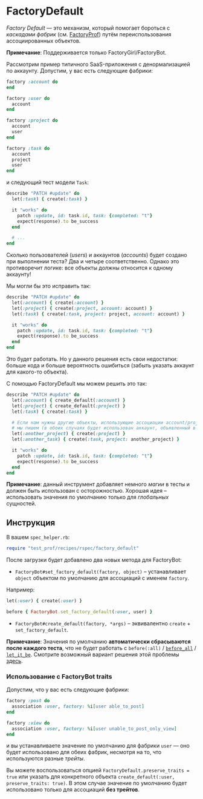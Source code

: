 # FactoryDefault

_Factory Default_ — это механизм, который помогает бороться с _каскадами фабрик_ (см. [FactoryProf](../profilers/factory_prof.md)) путём переиспользования ассоциированных объектов.

**Примечание**: Поддерживается только FactoryGirl/FactoryBot.

Рассмотрим пример типичного SaaS-приложения с денормализацией по аккаунту. Допустим, у вас есть следующие фабрики:

```ruby
factory :account do
end

factory :user do
  account
end

factory :project do
  account
  user
end

factory :task do
  account
  project
  user
end
```

и следующий тест модели `Task`:

```ruby
describe "PATCH #update" do
  let(:task) { create(:task) }

  it "works" do
    patch :update, id: task.id, task: {completed: "t"}
    expect(response).to be_success
  end

  # ...
end
```

Сколько пользователей (_users_) и аккаунтов (_accounts_) будет создано при выполнении теста? Два и четыре соответственно.
Однако это противоречит логике: все объекты должны относится к одному аккаунту!

Мы могли бы это исправить так:

```ruby
describe "PATCH #update" do
  let(:account) { create(:account) }
  let(:project) { create(:project, account: account) }
  let(:task) { create(:task, project: project, account: account) }

  it "works" do
    patch :update, id: task.id, task: {completed: "t"}
    expect(response).to be_success
  end
end
```

Это будет работать. Но у данного решения есть свои недостатки: больше кода и больше вероятность ошибиться (забыть указать аккаунт для какого-то объекта).

С помощью FactoryDefault мы можем решить это так:

```ruby
describe "PATCH #update" do
  let(:account) { create_default(:account) }
  let(:project) { create_default(:project) }
  let(:task) { create(:task) }

  # Если нам нужны другие объекты, использующие ассоциации account/project,
  # мы пишем (в обоих случаях будет использован аккаунт, объявленный в начале группы тестов)
  let(:another_project) { create(:project) }
  let(:another_task) { create(:task, project: another_project) }

  it "works" do
    patch :update, id: task.id, task: {completed: "t"}
    expect(response).to be_success
  end
end
```

**Примечание**: данный инструмент добавляет немного _магии_ в тесты и должен быть использован с осторожностью. Хорошая идея – использовать значения по умолчанию только для _глобальных_ сущностей.

## Инструкция

В вашем `spec_helper.rb`:

```ruby
require "test_prof/recipes/rspec/factory_default"
```

После загрузки будет добавлено два новых метода для FactoryBot:

- `FactoryBot#set_factory_default(factory, object)` – устанавливает `object` объектом по умолчанию для ассоциаций с именем `factory`.

Например:

```ruby
let(:user) { create(:user) }

before { FactoryBot.set_factory_default(:user, user) }
```

- `FactoryBot#create_default(factory, *args)` – эквивалентно `create` + `set_factory_default`.

**Примечание**: Значения по умолчанию **автоматически сбрасываются после каждого теста**, что не будет работать с `before(:all)` / [`before_all`](./before_all.md) / [`let_it_be`](./let_it_be.md). Смотрите возможный вариант решения этой проблемы [здесь](https://github.com/test-prof/test-prof/issues/125#issuecomment-471706752).

### Использование с FactoryBot traits

Допустим, что у вас есть следующие фабрики:

```ruby
factory :post do
  association :user, factory: %i[user able_to_post]
end

factory :view do
  association :user, factory: %i[user unable_to_post_only_view]
end
```

и вы устанавливаете значение по умолчанию для фабрики `user` — оно будет использовано для обеих фабрик, несмотря на то, что используются разные _трейты_.

Вы можете воспользоваться опцией `FactoryDefault.preserve_traits = true` или указать для конкретного объекта
`create_default(:user, preserve_traits: true)`. В этом случае значение по умолчанию будет использовано только для ассоциаций **без трейтов**.
